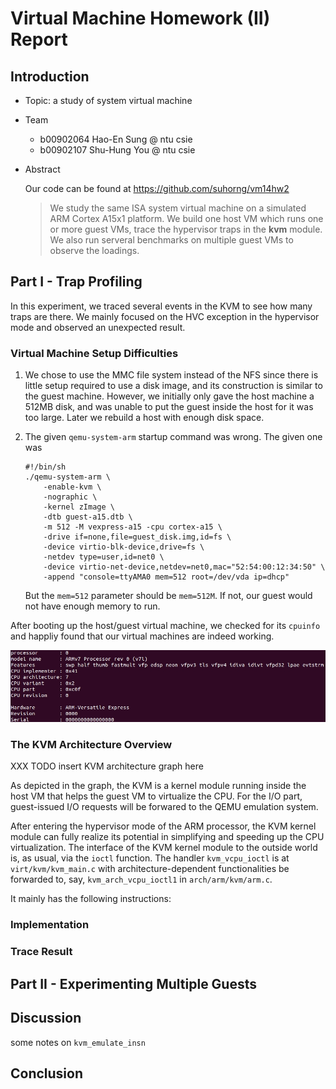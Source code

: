 # Virtual Machine Homework (II) Report
## Introduction
- Topic: a study of system virtual machine

- Team

    * b00902064 Hao-En Sung @ ntu csie
    * b00902107 Shu-Hung You @ ntu csie

- Abstract

    Our code can be found at https://github.com/suhorng/vm14hw2

    > We study the same ISA system virtual machine on a simulated ARM Cortex A15x1
    platform. We build one host VM which runs one or more guest VMs, trace the hypervisor
    traps in the **kvm** module. We also run serveral benchmarks on multiple guest VMs
    to observe the loadings.

## Part I - Trap Profiling

In this experiment, we traced several events in the KVM to see how many traps are there.
We mainly focused on the HVC exception in the hypervisor mode and observed an unexpected
result.

### Virtual Machine Setup Difficulties

1. We chose to use the MMC file system instead of the NFS since there is little setup
required to use a disk image, and its construction is similar to the guest machine.
However, we initially only gave the host machine a 512MB disk, and was unable to put the 
guest inside the host for it was too large. Later we rebuild a host with enough disk space.

1. The given `qemu-system-arm` startup command was wrong. The given one was

    ```shell
    #!/bin/sh
    ./qemu-system-arm \
        -enable-kvm \
        -nographic \
        -kernel zImage \
        -dtb guest-a15.dtb \
        -m 512 -M vexpress-a15 -cpu cortex-a15 \
        -drive if=none,file=guest_disk.img,id=fs \
        -device virtio-blk-device,drive=fs \
        -netdev type=user,id=net0 \
        -device virtio-net-device,netdev=net0,mac="52:54:00:12:34:50" \
        -append "console=ttyAMA0 mem=512 root=/dev/vda ip=dhcp"
    ```

    But the `mem=512` parameter should be `mem=512M`. If not, our guest would not have
    enough memory to run.

After booting up the host/guest virtual machine, we checked for its `cpuinfo` and
happliy found that our virtual machines are indeed working.

![cpuinfo](./cpuinfo.jpg)

### The KVM Architecture Overview

XXX TODO insert KVM architecture graph here

As depicted in the graph, the KVM is a kernel module running inside the host VM that
helps the guest VM to virtualize the CPU. For the I/O part, guest-issued I/O requests
will be forwared to the QEMU emulation system.

After entering the hypervisor mode of the ARM processor, the KVM kernel module can
fully realize its potential in simplifying and speeding up the CPU virtualization.
The interface of the KVM kernel module to the outside world is, as usual, via the
`ioctl` function. The handler `kvm_vcpu_ioctl` is at `virt/kvm/kvm_main.c` with
architecture-dependent functionalities be forwarded to, say, `kvm_arch_vcpu_ioctl1`
in `arch/arm/kvm/arm.c`.

It mainly has the following instructions:



### Implementation

### Trace Result

## Part II - Experimenting Multiple Guests



## Discussion

some notes on `kvm_emulate_insn`

## Conclusion

